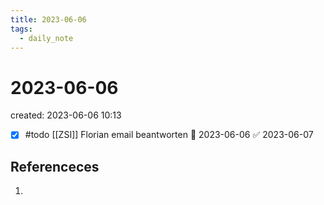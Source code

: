 ```yaml
---
title: 2023-06-06
tags:
  - daily_note
---
```


# 2023-06-06
created: 2023-06-06 10:13

- [x] #todo [[ZSI]] Florian email beantworten 📅 2023-06-06 ✅ 2023-06-07
## Referenceces
1. 